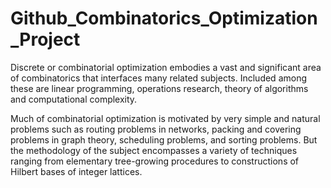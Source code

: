 # Github_Combinatorics_Optimization_Project


Discrete or combinatorial optimization embodies a vast and significant area of combinatorics that interfaces many related subjects. 
Included among these are linear programming, operations research, theory of algorithms and computational complexity.

Much of combinatorial optimization is motivated by very simple and natural problems 
   such as routing problems in networks, packing and covering problems in graph theory, scheduling problems, and sorting problems. 
But the methodology of the subject encompasses a variety of techniques ranging from 
    elementary tree-growing procedures to constructions of Hilbert bases of integer lattices.
